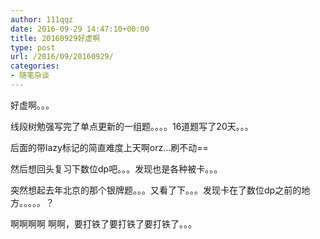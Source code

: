 ```yaml
---
author: 111qqz
date: 2016-09-29 14:47:10+00:00
title: 20160929好虚啊
type: post
url: /2016/09/20160929/
categories:
- 随笔杂谈
---
```


好虚啊。。。

线段树勉强写完了单点更新的一组题。。。。16道题写了20天。。。

后面的带lazy标记的简直难度上天啊orz...刷不动==

然后想回头复习下数位dp吧。。。发现也是各种被卡。。。

突然想起去年北京的那个银牌题。。。又看了下。。。发现卡在了数位dp之前的地方。。。。。？

啊啊啊啊 啊啊，要打铁了要打铁了要打铁了。。。

